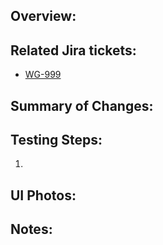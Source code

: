 ## Overview: ##

## Related Jira tickets: ##

* [WG-999](https://jira.tacc.utexas.edu/browse/WG-999)

## Summary of Changes: ##

## Testing Steps: ##
1. 

## UI Photos:

## Notes: ##
